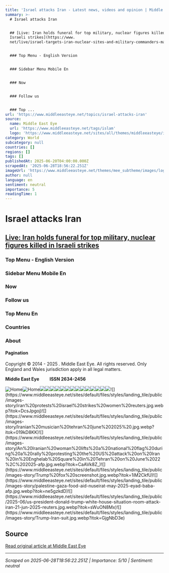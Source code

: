 ```yaml
---
title: 'Israel attacks Iran - Latest news, videos and opinion | Middle East Eye'
summary: >-
  # Israel attacks Iran


  ## [Live: Iran holds funeral for top military, nuclear figures killed in
  Israeli strikes](https://www.
  net/live/israel-targets-iran-nuclear-sites-and-military-commanders-major-attack)


  ### Top Menu - English Version


  ### Sidebar Menu Mobile En


  ### Now


  ### Follow us


  ### Top ...
url: 'https://www.middleeasteye.net/topics/israel-attacks-iran'
source:
  name: Middle East Eye
  url: 'https://www.middleeasteye.net/tags/islam'
  logo: 'https://www.middleeasteye.net/sites/all/themes/middleeasteye/images/logo.png'
category: World
subcategory: null
countries: []
regions: []
tags: []
publishedAt: 2025-06-20T04:00:00.000Z
scrapedAt: '2025-06-28T18:56:22.251Z'
imageUrl: 'https://www.middleeasteye.net/themes/mee_subtheme/images/logo-mobile-en.svg'
author: null
language: en
sentiment: neutral
importance: 5
readingTime: 1
---
```

# Israel attacks Iran

## [Live: Iran holds funeral for top military, nuclear figures killed in Israeli strikes](https://www.middleeasteye.net/live/israel-targets-iran-nuclear-sites-and-military-commanders-major-attack)

### Top Menu - English Version

### Sidebar Menu Mobile En

### Now

### Follow us

### Top Menu En

### Countries

### About

#### Pagination

Copyright © 2014 - 2025 _._ Middle East Eye. All rights reserved. Only England and Wales jurisdiction apply in all legal matters.

**Middle East Eye          ISSN 2634-2456**

![Home](https://www.middleeasteye.net/themes/mee_subtheme/images/logo-mobile-en.svg)![Home](https://www.middleeasteye.net/themes/mee_subtheme/images/logo-mobile-en.svg)![](https://www.middleeasteye.net/sites/default/files/styles/splash/public/2025-06/Iran-funeral-procession.jpg.webp?itok=KLdJ9OkR)![](https://www.middleeasteye.net/sites/default/files/styles/landing_tile/public/2025-06/2021-02-27T000000Z_1277275464_MT1ABCPR757356013_RTRMADP_3_ABACA-PRESS.jpg.webp?itok=xz9gp_Vp)![](https://www.middleeasteye.net/sites/default/files/styles/landing_tile/public/images-story/An%20Iranian%20waves%20a%20flag%20bearing%20a%20portrait%20of%20Iran%27s%20Supreme%20Leader%20Ayatollah%20Ali%20Khamenei%20during%20an%20anti-Israeli%20rally%20in%20Tehran%20on%20June%2020%2C%202025.-afp.jpg.webp?itok=QU0RTHON)![](https://www.middleeasteye.net/sites/default/files/styles/landing_tile/public/images-story/IRAN_DAMAGE_AFP.jpg.webp?itok=YWwwraOP)![](https://www.middleeasteye.net/sites/default/files/styles/landing_tile/public/images-story/WLF_PROTEST_AFP.jpg.webp?itok=IVv6St2H)![](https://www.middleeasteye.net/sites/default/files/styles/landing_tile/public/images-story/Iran-nuclear-AFP-2.jpg.webp?itok=AKT038E3)![](https://www.middleeasteye.net/sites/default/files/styles/landing_tile/public/images-story/Trump-Nato-conference-AFP.jpg.webp?itok=y0Rym2ZS)![](https://www.middleeasteye.net/sites/default/files/styles/landing_tile/public/images-story/trump-nato-summit-the-hague-25-june-2025-reuters.jpg.webp?itok=jj2fhAq0)![](https://www.middleeasteye.net/sites/default/files/styles/landing_tile/public/images-story/tel-aviv-damage-iran-missile-22june2025-reuters.jpg.webp?itok=o4sv9udy)![](https://www.middleeasteye.net/sites/default/files/styles/landing_tile/public/images-story/000_Del350804.jpg.webp?itok=3gYG33Wr)![](https://www.middleeasteye.net/sites/default/files/styles/landing_tile/public/images-story/Netanyahu-Iran-AFP.jpg.webp?itok=yF7_etbE)![](https://www.middleeasteye.net/sites/default/files/styles/landing_tile/public/images-story/000_63GH3WL.jpg.webp?itok=AU5h_HBQ)![](https://www.middleeasteye.net/sites/default/files/styles/landing_tile/public/images-story/iran-rally-us-israel-attacks-tehran-june-2025-atta-kenare-afp.jpg.webp?itok=6mAX3Kyc)![](https://www.middleeasteye.net/sites/default/files/styles/landing_tile/public/images-story/000_63C72ZQ.jpg.webp?itok=KHBDq5s_)![](https://www.middleeasteye.net/sites/default/files/styles/landing_tile/public/images-story/iran%20protests%20israel%20strikes%20women%20reuters.jpg.webp?itok=DcsJpgoj)![](https://www.middleeasteye.net/sites/default/files/styles/landing_tile/public/images-story/Iranian%20musician%20tehran%20june%202025%20.jpg.webp?itok=019kD8KK)![](https://www.middleeasteye.net/sites/default/files/styles/landing_tile/public/images-story/An%20Iranian%20woman%20lifts%20a%20national%20flag%20during%20a%20rally%20protesting%20the%20US%20attack%20on%20Iran%20in%20Enghelab%20Square%20in%20Tehran%20on%20June%2022%2C%202025-afp.jpg.webp?itok=CaAVk8Z_)![](https://www.middleeasteye.net/sites/default/files/styles/landing_tile/public/images-story/Trump%20fox%20screenshot.jpg.webp?itok=1iM2CkfU)![](https://www.middleeasteye.net/sites/default/files/styles/landing_tile/public/images-story/palestine-gaza-food-aid-nuseirat-may-2025-eyad-baba-afp.jpg.webp?itok=ne5gzkdD)![](https://www.middleeasteye.net/sites/default/files/styles/landing_tile/public/2025-06/us-president-donald-trump-white-house-situation-room-attack-iran-21-jun-2025-reuters.jpg.webp?itok=sWuON8Mx)![](https://www.middleeasteye.net/sites/default/files/styles/landing_tile/public/images-story/Trump-Iran-suit.jpg.webp?itok=GjgNbD3e)


## Source

[Read original article at Middle East Eye](https://www.middleeasteye.net/topics/israel-attacks-iran)

---

*Scraped on 2025-06-28T18:56:22.251Z | Importance: 5/10 | Sentiment: neutral*